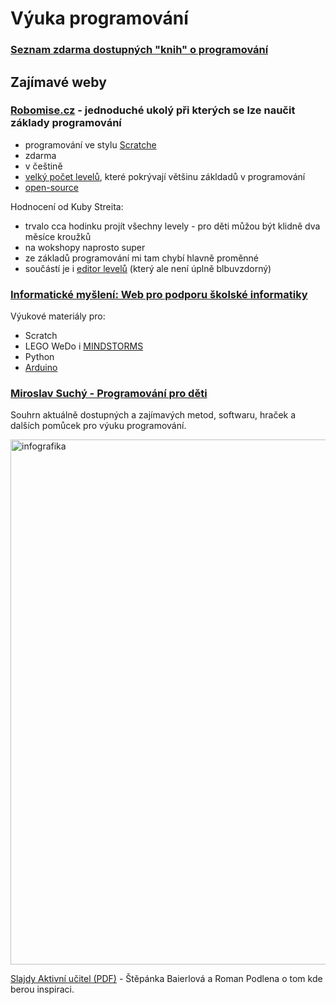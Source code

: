 # Výuka programování

### [Seznam zdarma dostupných "knih" o programování](https://github.com/EbookFoundation/free-programming-books/blob/master/free-programming-books.md)

## Zajímavé weby

### [Robomise.cz](https://robomise.cz/) - jednoduché ukolý při kterých se lze naučit základy programování
- programování ve stylu [Scratche](https://scratch.mit.edu/)
- zdarma
- v češtině
- [velký počet levelů](https://robomise.cz/tasks), které pokrývají většinu zákldadů v programování
- [open-source](https://github.com/adaptive-learning/robomission)

Hodnocení od Kuby Streita:
- trvalo cca hodinku projít všechny levely - pro děti můžou být klidně dva měsíce kroužků
- na wokshopy naprosto super
- ze základů programování mi tam chybí hlavně proměnné
- součástí je i [editor levelů](https://robomise.cz/task-editor) (který ale není úplně blbuvzdorný)

### [Informatické myšlení: Web pro podporu školské informatiky](http://imysleni.cz/ucebnice-a-vyukove-materialy/)
Výukové materiály pro:
- Scratch
- LEGO WeDo i [MINDSTORMS](https://lego.zcu.cz/ucebnice/)
- Python
- [Arduino](https://github.com/Nowis75/PRIM)

### [Miroslav Suchý - Programování pro děti](https://github.com/xsuchy/programovani_pro_deti#programov%C3%A1n%C3%AD-pro-d%C4%9Bti)
Souhrn aktuálně dostupných a zajímavých metod, softwaru, hraček a dalších pomůcek pro výuku programování.

<img src="https://github.com/xsuchy/programovani_pro_deti/blob/master/images/vek-infografika.png" height="840" alt="infografika">

[Slajdy Aktivní učitel (PDF)](https://github.com/xsuchy/programovani_pro_deti/blob/0cca2bc8ebf568a624f8c66ab75d59d59f704ffb/AktivniUcitel.pdf) - Štěpánka Baierlová a Roman Podlena o tom kde berou inspiraci.
